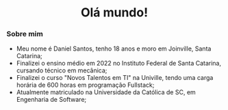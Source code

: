 <h1 align="center"> Olá mundo! </h1>

### Sobre mim
- Meu nome é Daniel Santos, tenho 18 anos e moro em Joinville, Santa Catarina;
- Finalizei o ensino médio em 2022 no Instituto Federal de Santa Catarina, cursando técnico em mecânica;
- Finalizei o curso "Novos Talentos em TI" na Univille, tendo uma carga horária de 600 horas em programação Fullstack;
- Atualmente matriculado na Universidade da Católica de SC, em Engenharia de Software;


<!--
**danisantosss/danisantosss** is a ✨ _special_ ✨ repository because its `README.md` (this file) appears on your GitHub profile.

Here are some ideas to get you started:

- 🔭 I’m currently working on ...
- 🌱 I’m currently learning ...
- 👯 I’m looking to collaborate on ...
- 🤔 I’m looking for help with ...
- 💬 Ask me about ...
- 📫 How to reach me: ...
- 😄 Pronouns: ...
- ⚡ Fun fact: ...
-->
